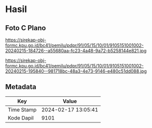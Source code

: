 # Hasil

## Foto C Plano

https://sirekap-obj-formc.kpu.go.id/bc41/pemilu/pdpr/91/05/15/10/01/9105151001002-20240215-184726--a55680aa-fc23-4a48-9a72-b5258144e821.jpg

https://sirekap-obj-formc.kpu.go.id/bc41/pemilu/pdpr/91/05/15/10/01/9105151001002-20240215-195840--981718bc-48a3-4e73-9146-e480c51dd088.jpg


## Metadata

| Key        | Value               |
| ---------- | ------------------- |
| Time Stamp | 2024-02-17 13:05:41 |
| Kode Dapil | 9101                |



